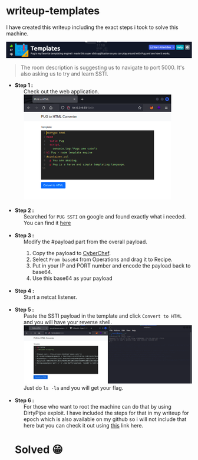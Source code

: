 <h1>writeup-templates</h1>
<p>I have created this writeup including the exact steps i took to solve this machine.</p>
<img src="./img/logo.png" alt="logo">  
<blockquote>
    The room description is suggesting us to navigate to port 5000. It's also asking us to try and learn SSTI.
</blockquote>
<ul>
    <li>
        <strong>Step 1 :</strong>
        <ul>
            Check out the web application.<br>
            <img src="./img/WebApplication.png" alt="WebApplication" width="400">  
        </ul>
    </li><br>
    <li>
        <strong>Step 2 :</strong>
        <ul>
            Searched for <code>PUG SSTI</code> on google and found exactly what i needed.
            You can find it <a href="https://gist.github.com/Jasemalsadi/2862619f21453e0a6ba2462f9613b49f">here</a>
        </ul>
    </li><br>
    <li>
        <strong>Step 3 :</strong>
        <ul>
            Modify the #payload part from the overall payload.
            <ol type="1">
                <li>Copy the payload to <a href="https://gchq.github.io/CyberChef/">CyberChef</a>.</li>
                <li>Select <code>From base64</code> from Operations and drag it to Recipe.</li>
                <li>Put in your IP and PORT number and encode the payload back to base64.</li>
                <li>Use this base64 as your payload</li>
            </ol>
        </ul>
    </li><br>
    <li>
        <strong>Step 4 :</strong>
        <ul>
            Start a netcat listener.
        </ul>
    </li><br>
    <li>
        <strong>Step 5 :</strong>
        <ul>
            Paste the SSTI payload in the template and click <code>Convert to HTML</code> and you will have your reverse shell.<br>
            <img src="./img/shell.png" alt="shell" width="500"><br>
            Just do <code>ls -la</code> and you will get your flag.
        </ul>
    </li><br>
    <li>
        <strong>Step 6 :</strong>
        <ul>
            For those who want to root the machine can do that by using DirtyPipe exploit. I have included the steps for that 
            in my writeup for epoch which is also available on my github so i will not include that here but you can check it out
            using <a href="https://github.com/vikashkr99/writeup-Epoch">this</a> link here.
        </ul>
    </li>
    <h1>Solved 😁</h1>
</ul>